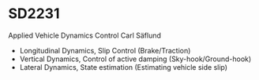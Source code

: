 # SD2231
Applied Vehicle Dynamics Control
Carl Säflund
- Longitudinal Dynamics, Slip Control (Brake/Traction)
- Vertical Dynamics, Control of active damping (Sky-hook/Ground-hook)
- Lateral Dynamics, State estimation (Estimating vehicle side slip)
